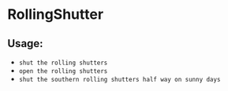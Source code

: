 # RollingShutter

## Usage:
* `shut the rolling shutters`
* `open the rolling shutters`
* `shut the southern rolling shutters half way on sunny days`
